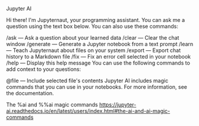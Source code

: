 Jupyter AI

Hi there! I'm Jupyternaut, your programming assistant. You can ask me a question using the text box below. You can also use these commands:

/ask — Ask a question about your learned data
/clear — Clear the chat window
/generate — Generate a Jupyter notebook from a text prompt
/learn — Teach Jupyternaut about files on your system
/export — Export chat history to a Markdown file
/fix — Fix an error cell selected in your notebook
/help — Display this help message
You can use the following commands to add context to your questions:

@file — Include selected file's contents
Jupyter AI includes magic commands that you can use in your notebooks. For more information, see the documentation.


The %ai and %%ai magic commands
https://jupyter-ai.readthedocs.io/en/latest/users/index.html#the-ai-and-ai-magic-commands